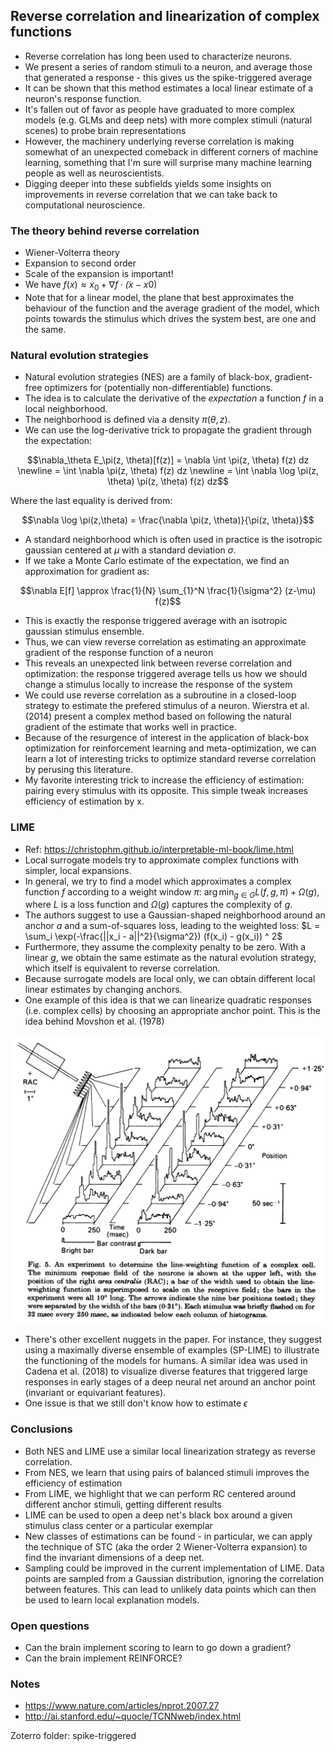 ## Reverse correlation and linearization of complex functions

* Reverse correlation has long been used to characterize neurons.
* We present a series of random stimuli to a neuron, and average those that generated a response - this gives us the spike-triggered average
* It can be shown that this method estimates a local linear estimate of a neuron's response function.
* It's fallen out of favor as people have graduated to more complex models (e.g. GLMs and deep nets) with more complex stimuli (natural scenes) to probe brain representations
* However, the machinery underlying reverse correlation is making somewhat of an unexpected comeback in different corners of machine learning, something that I'm sure will surprise many machine learning people as well as neuroscientists.
* Digging deeper into these subfields yields some insights on improvements in reverse correlation that we can take back to computational neuroscience.

### The theory behind reverse correlation

* Wiener-Volterra theory
* Expansion to second order
* Scale of the expansion is important!
* We have $f(x) \approx x_0 + \nabla f \cdot \dot (x - x0)$
* Note that for a linear model, the plane that best approximates the behaviour of the function and the average gradient of the model, which points towards the stimulus which drives the system best, are one and the same. 

### Natural evolution strategies

* Natural evolution strategies (NES) are a family of black-box, gradient-free optimizers for (potentially non-differentiable) functions.
* The idea is to calculate the derivative of the *expectation* a function $f$ in a local neighborhood.
* The neighborhood is defined via a density $\pi(\theta, z)$.
* We can use the log-derivative trick to propagate the gradient through the expectation: 

$$\nabla_\theta E_\pi(z, \theta)[f(z)] = \nabla \int \pi(z, \theta) f(z) dz \newline = \int \nabla \pi(z, \theta) f(z) dz \newline
= \int \nabla \log \pi(z, \theta) \pi(z, \theta) f(z) dz$$

Where the last equality is derived from:

$$\nabla \log \pi(z,\theta) = \frac{\nabla \pi(z, \theta)}{\pi(z, \theta)}$$

* A standard neighborhood which is often used in practice is the isotropic gaussian centered at $\mu$ with a standard deviation $\sigma$.
* If we take a Monte Carlo estimate of the expectation, we find an approximation for gradient as:

$$\nabla E[f] \approx \frac{1}{N} \sum_{1}^N \frac{1}{\sigma^2} (z-\mu) f(z)$$

* This is exactly the response triggered average with an isotropic gaussian stimulus ensemble.
* Thus, we can view reverse correlation as estimating an approximate gradient of the response function of a neuron
* This reveals an unexpected link between reverse correlation and optimization: the response triggered average tells us how we should change a stimulus locally to increase the response of the system
* We could use reverse correlation as a subroutine in a closed-loop strategy to estimate the prefered stimulus of a neuron. Wierstra et al. (2014) present a complex method based on following the natural gradient of the estimate that works well in practice. 
* Because of the resurgence of interest in the application of black-box optimization for reinforcement learning and meta-optimization, we can learn a lot of interesting tricks to optimize standard reverse correlation by perusing this literature.
* My favorite interesting trick to increase the efficiency of estimation: pairing every stimulus with its opposite. This simple tweak increases efficiency of estimation by x.

### LIME

* Ref: https://christophm.github.io/interpretable-ml-book/lime.html
* Local surrogate models try to approximate complex functions with simpler, local expansions.
* In general, we try to find a model which approximates a complex function $f$ according to a weight window $\pi$: $\arg \min_{g\in G} L(f, g, \pi) + \Omega(g)$, where $L$ is a loss function and $\Omega(g)$ captures the complexity of $g$.
* The authors suggest to use a Gaussian-shaped neighborhood around an anchor $a$ and a sum-of-squares loss, leading to the weighted loss: $L = \sum_i \exp(-\frac{||x_i - a||^2}{\sigma^2}) (f(x_i) - g(x_i)) ^ 2$
* Furthermore, they assume the complexity penalty to be zero. With a linear $g$, we obtain the same estimate as the natural evolution strategy, which itself is equivalent to reverse correlation.
* Because surrogate models are local only, we can obtain different local linear estimates by changing anchors. 
* One example of this idea is that we can linearize quadratic responses (i.e. complex cells) by choosing an appropriate anchor point. This is the idea behind Movshon et al. (1978)

![](reverse-correlation-images/movshon-1978.png)

* There's other excellent nuggets in the paper. For instance, they suggest using a maximally diverse ensemble of examples (SP-LIME) to illustrate the functioning of the models for humans. A similar idea was used in Cadena et al. (2018) to visualize diverse features that triggered large responses in early stages of a deep neural net around an anchor point (invariant or equivariant features).
* One issue is that we still don't know how to estimate $\epsilon$

### Conclusions

* Both NES and LIME use a similar local linearization strategy as reverse correlation.
* From NES, we learn that using pairs of balanced stimuli improves the efficiency of estimation
* From LIME, we highlight that we can perform RC centered around different anchor stimuli, getting different results
* LIME can be used to open a deep net's black box around a given stimulus class center or a particular exemplar
* New classes of estimations can be found - in particular, we can apply the technique of STC (aka the order 2 Wiener-Volterra expansion) to find the invariant dimensions of a deep net.
* Sampling could be improved in the current implementation of LIME. Data points are sampled from a Gaussian distribution, ignoring the correlation between features. This can lead to unlikely data points which can then be used to learn local explanation models.

### Open questions

* Can the brain implement scoring to learn to go down a gradient?
* Can the brain implement REINFORCE?

### Notes

* https://www.nature.com/articles/nprot.2007.27
* http://ai.stanford.edu/~quocle/TCNNweb/index.html

Zoterro folder: spike-triggered

